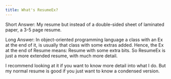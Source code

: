 ```yaml
---
title: What's ResumeEx?
---
```


Short Answer: My resume but instead of a double-sided sheet of laminated paper, a 3-5 page resume.

Long Answer: In object-oriented programming language a class with an Ex at the end of it, is usually that class with 
some extras added. Hence, the Ex at the end of Resume means: Resume with some
extra bits. So ResumeEx is just a more extended resume, with much more detail. 

I recommend looking at it if you want to know more detail into what I do. But my normal resume is good if you just want 
to know a condensed version.